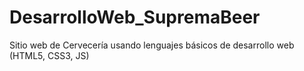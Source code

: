 # DesarrolloWeb_SupremaBeer
Sitio web de  Cervecería usando lenguajes básicos de desarrollo web (HTML5, CSS3, JS)
